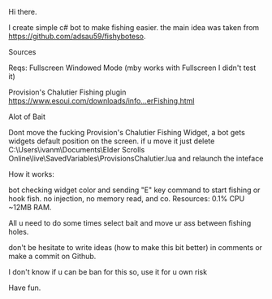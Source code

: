 Hi there.

I create simple c# bot to make fishing easier. the main idea was taken from https://github.com/adsau59/fishyboteso.

Sources

Reqs:
Fullscreen Windowed Mode (mby works with Fullscreen I didn't test it)

Provision's Chalutier Fishing plugin https://www.esoui.com/downloads/info...erFishing.html

Alot of Bait

Dont move the fucking Provision's Chalutier Fishing Widget, a bot gets widgets default position on the screen. if u move it just delete C:\Users\ivanm\Documents\Elder Scrolls Online\live\SavedVariables\ProvisionsChalutier\.lua and relaunch the inteface

How it works:

bot checking widget color and sending "E" key command to start fishing or hook fish. no injection, no memory read, and co.
Resources:
0.1% CPU ~12MB RAM.

All u need to do some times select bait and move ur ass between fishing holes.

don't be hesitate to write ideas (how to make this bit better) in comments or make a commit on Github.

I don't know if u can be ban for this so, use it for u own risk


Have fun. 
